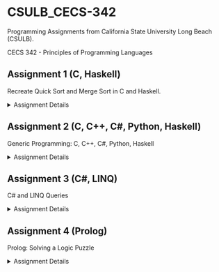 # CSULB_CECS-342

Programming Assignments from California State University Long Beach (CSULB).

CECS 342 - Principles of Programming Languages

## Assignment 1 (C, Haskell)

Recreate Quick Sort and Merge Sort in C and Haskell.

<details>
  <summary>Assignment Details</summary>
  In this assignment you will compare the imperative with the functional programming paradim.
  
  1. Remember the sorting algorithms quick sort (Tony Hoare, 1959) and merge sort (John von Neumann, 1945).
  2. Write each sorting algorithm in C and in Haskell by implementing the following functions:
  
  ```c
  void qsort2(int *a, int n);  // quick sort array a with n elements in place in C
  void msort(int *a, int n);   // merge sort array a with n elements in place in C
  ```
  
  ```haskell
  qsort :: Ord a => [a] -> [a]  -- quick sort a list in Haskell
  msort :: Ord a => [a] -> [a]  -- merge sort a list in Haskell
  ```
  
  3. The implementation of merge sort in C will require a temporary array. This array has to be allocated on the heap (and not the stack).
  Make sure to do this correctly and try to understand why this is necessary.
  4. Write a simple main function (one in C and one in Haskell) with a few test cases.
  Make sure to cover edge cases like empty or invalid input.
  5. Please submit you .c and .hs files to Canvas. Don't submit anythings else (like make files or project files).
</details>

## Assignment 2 (C, C++, C#, Python, Haskell)

Generic Programming: C, C++, C#, Python, Haskell

<details>
  <summary>Assignment Details</summary>
  The objective of this assignment is to research how generic programing works in different programing languages.

  The general idea of generics (or polymorphism as it is sometimes called in a functional programing context) is to reuse the same source code with different data types.
  
  1. In this assignment, you will use 5 different programming languages to solve the same problem: Use a generic sort function to sort values of different types. The values to sort could be integers, ﬂoating point numbers, strings, pairs of values (say a string and a number), or any other type of values that can be compared.
  
  2. Write a console application in each of these 5 languages: C, C++, C#, Python and Haskell.
  
  3. Each application has to use the following data:
     - The following sequence of ﬂoating point numbers:
     
     ```
     645.41, 37.59, 76.41, 5.31, -34.23, 1.11, 1.10, 23.46, 635.47, -876.32, 467.83, 62.25
     ```
      
     - The following sequence of people with name and age of each person. The name is a string and the age an integer:
     
     ```
     Hal, 20; Susann, 31; Dwight, 19; Kassandra, 21; Lawrence, 25; Cindy, 22; Cory, 27; Mac, 19; Romana, 27; Doretha, 32;
     Danna, 20; Zara, 23; Rosalyn, 26; Risa, 24; Benny, 28; Juan, 33; Natalie, 25
     ```
      
     - Use appropriate data structures to represent the data above in each of the 5 languages and deﬁne the variables `numbers` and `people`, respectively.
     
  4. Find generic sort functions for each of the 5 languages.
     - The objective of this assignment is to understand generics (not sorting). You can use the sort functions from Lab Assignment 1 or just use a sort function provided in some standard library for the respective language.
     - C doesn’t really provide generics. However, a `void*` can be used to point to any value.
     - One way to specify an order on a type is to deﬁne a comparison function that compares two values. This comparison function could be an argument to your sort function. Some languages might provide predeﬁned comparison functions.
     - Try to use everything we learned about these different programing languages, e.g., Python uses duck-typing, Haskell uses the type-class `Ord` to express order on a type, LINQ in C# includes the `orderby` operator, etc.
     
  5. Use the generic sort functions of each language to
     - sort `numbers` ascending by numerical value,
     - sort `people` alphabetically (lexicographically) by name, and to
     - sort `people` descending by age, where people of the same age should be sorted alphabetically (lexicographically).
  
  6. The point here is to reuse as much code as possible to perform all 3 different sort operations. Try to isolate the speciﬁc code that is needed for each of the three tasks.
  
  7. Write a main function in each of the 5 languages to test your code by writing the sort results to the console.
</details>

## Assignment 3 (C#, LINQ)

C# and LINQ Queries

<details>
  <summary>Assignment Details</summary>
  In this lab, you will use C# and LINQ to iterate files, to query, group and order data, and to create an XML document based on that data.

  The general idea of generics (or polymorphism as it is sometimes called in a functional programing context) is to reuse the same source code with different data types.
  
  1. Create a C# console application.
     - This application has two command line arguments: A path to a folder and a path to an HTML report output file.
     - The application collects all files with the same extension (converted to lower case) and determines for each extension, i.e. file type, the number of files and the total size of all files of this type.
  
  2. Implement a class with the following 4 static functions:
     ```c#
     static IEnumerable<string> EnumerateFilesRecursively(string path)
     ```
     - Enumerate all files in a given folder recursively including the entire sub-folder hierarchy.
     - You can use `System.IO.Directory`. You could use the generator pattern (`yield` keyword) to implement the iterator.
     
     ```c#
     static string FormatByteSize(long byteSize)
     ```
     - Format a byte size in human readable form. Use the following units: B, kB, MB, GB, TB, PB, EB, and ZB where 1kB = 1000B, etc.
     - The numerical value should be greater or equal to 0, less than 1000, and rounded to 2 digits after the decimal point, e.g. "1.30kB".
     
     ```c#
     static XDocument CreateReport(IEnumerable<string> files)
     ```
     - Create a HTML document containing a table with three columns: “Type”, “Count”, and “Size” for the file name extension (converted to lower case), the number of files with this type, and the total size of all files with this type, respectively.
     - You can use `System.IO.FileInfo` to get the size of a file with a given path.
     - Sort the table by the byte size value of the “Size” column in descending order.
     - Use your `FormatByteSize` function to format the value printed in the “Size” column.
     - Implement this function using LINQ queries making use of `group by` and `orderby`.
     - Use the `System.Xml.Linq.XElement` constructor to functionally construct the XML/HTML document.
     
     ```c#
     public static void Main(string[] args)
     ```
     - Take two command line arguments. The first value is the path of the input folder and the second the path (inluding file name and extension) of the HTML report output file. Call the functions above to create the report file.
     
  3. ***Do not*** store the intermediate data. Instead you should use iterators/generators to process the sequences of data element by element without storing the entire collection.
</details>

## Assignment 4 (Prolog)

Prolog: Solving a Logic Puzzle

<details>
  <summary>Assignment Details</summary>
  Write a Prolog program to solve the logic puzzle below.

  You will need a way of writing statements about events that occurred earlier in the week than other events. Define a predicate `earlier/2` to express this, e.g. `earlier(tuesday, wednesday)`.
  
  ### Logic Puzzle
  Last week, four UFO enthusiasts made sightings of unidentified flying objects in their neighborhood. Each of the four reported his or her sighting on a different day, and soon the neighborhood was abuzz with rumors of little green men. By the weekend, though, the government stepped in and was able to give each person a different, plausible explanation of what he or she had “really" seen. Can you determine the day (Tuesday through Friday) each person sighted a UFO, as well as the object that it turned out to be?
  1. Mr. Klaatu made his sighting at some point earlier in the week than the one who saw the balloon, but at some point later in the week than the one who spotted the Frisbee (who isn't Ms. Gort).
  2. Friday's sighting was made by either Ms. Barada or the one who saw a clothesline (or both).
  3. Mr. Nikto did not make his sighting on Tuesday.
  4. Mr. Klaatu isn't the one whose object turned out to be a water tower.
</details>

